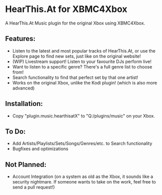 # HearThis.At for XBMC4Xbox
A HearThis.At Music plugin for the original Xbox using XBMC4Xbox.

## Features:
- Listen to the latest and most popular tracks of HearThis.At, or use the Explore page to find new sets, just like on the original website!
- (WIP) Livestream support! Listen to your favourite DJs perform live!
- Want to listen to a specific genre? There's a full genre list to choose from!
- Search functionality to find that perfect set by that one artist!
- Works on the original Xbox, unlike the Kodi plugin! (which is also more advanced)

## Installation:
- Copy "plugin.music.hearthisatX" to "Q:/plugins/music" on your Xbox. 

## To Do:
- Add Artists/Playlists/Sets/Songs/Genres/etc. to Search functionality
- Bugfixes and optimizations

 ## Not Planned:
- Account Integration (on a system as old as the Xbox, it sounds like a security nightmare. If someone wants to take on the work, feel free to send a pull request!)
